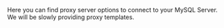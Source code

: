Here you can find proxy server options to connect to your MySQL Server. We will be slowly providing proxy templates.